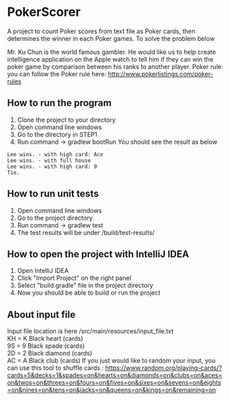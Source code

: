 # PokerScorer
A project to count Poker scores from text file as Poker cards, then determines the winner in each Poker games.
To solve the problem below

Mr. Ku Chun is the world famous gambler. He would like us to help create intelligence application on the Apple watch to tell him if they can win the poker game by comparison between his ranks to another player.
Poker rule: you can follow the Poker rule here: http://www.pokerlistings.com/poker-rules

## How to run the program
1. Clone the project to your directory
2. Open command line windows
3. Go to the directory in STEP1
4. Run command -> gradlew bootRun 
You should see the result as below
```
Lee wins. - with high card: Ace
Lee wins. - with full house
Lee wins. - with high card: 9
Tie.
```

## How to run unit tests
1. Open command line windows
2. Go to the project directory
3. Run command -> gradlew test
4. The test results will be under /build/test-results/

## How to open the project with IntelliJ IDEA
1. Open IntelliJ IDEA
2. Click "Import Project" on the right panel
3. Select "build.gradle" file in the project directory
4. Now you should be able to build or run the project

## About input file
Input file location is here /src/main/resources/input_file.txt   
KH = K Black heart (cards)     
9S = 9 Black spade (cards)     
2D = 2 Black diamond (cards)     
AC = A Black club (cards)
If you just would like to random your input, you can use this tool to shuffle cards : https://www.random.org/playing-cards/?cards=5&decks=1&spades=on&hearts=on&diamonds=on&clubs=on&aces=on&twos=on&threes=on&fours=on&fives=on&sixes=on&sevens=on&eights=on&nines=on&tens=on&jacks=on&queens=on&kings=on&remaining=on




